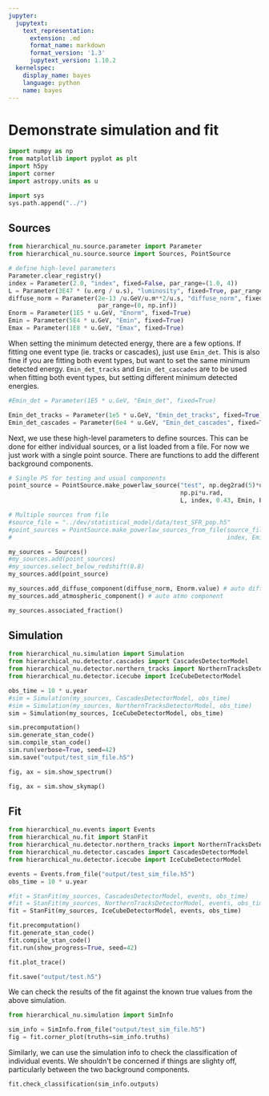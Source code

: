 ```yaml
---
jupyter:
  jupytext:
    text_representation:
      extension: .md
      format_name: markdown
      format_version: '1.3'
      jupytext_version: 1.10.2
  kernelspec:
    display_name: bayes
    language: python
    name: bayes
---
```


# Demonstrate simulation and fit

```python
import numpy as np
from matplotlib import pyplot as plt
import h5py
import corner
import astropy.units as u
```

```python
import sys
sys.path.append("../")
```

## Sources

```python
from hierarchical_nu.source.parameter import Parameter
from hierarchical_nu.source.source import Sources, PointSource
```

```python
# define high-level parameters
Parameter.clear_registry()
index = Parameter(2.0, "index", fixed=False, par_range=(1.0, 4))
L = Parameter(3E47 * (u.erg / u.s), "luminosity", fixed=True, par_range=(0, 1E60))
diffuse_norm = Parameter(2e-13 /u.GeV/u.m**2/u.s, "diffuse_norm", fixed=True, 
                         par_range=(0, np.inf))
Enorm = Parameter(1E5 * u.GeV, "Enorm", fixed=True)
Emin = Parameter(5E4 * u.GeV, "Emin", fixed=True)
Emax = Parameter(1E8 * u.GeV, "Emax", fixed=True)
```

When setting the minimum detected energy, there are a few options. If fitting one event type (ie. tracks or cascades), just use `Emin_det`. This is also fine if you are fitting both event types, but want to set the same minimum detected energy. `Emin_det_tracks` and `Emin_det_cascades` are to be used when fitting both event types, but setting different minimum detected energies. 


```python
#Emin_det = Parameter(1E5 * u.GeV, "Emin_det", fixed=True)

Emin_det_tracks = Parameter(1e5 * u.GeV, "Emin_det_tracks", fixed=True)
Emin_det_cascades = Parameter(6e4 * u.GeV, "Emin_det_cascades", fixed=True)
```

Next, we use these high-level parameters to define sources. This can be done for either individual sources, or a list loaded from a file. For now we just work with a single point source. There are functions to add the different background components.

```python
# Single PS for testing and usual components
point_source = PointSource.make_powerlaw_source("test", np.deg2rad(5)*u.rad,
                                                np.pi*u.rad, 
                                                L, index, 0.43, Emin, Emax)

# Multiple sources from file
#source_file = "../dev/statistical_model/data/test_SFR_pop.h5"
#point_sources = PointSource.make_powerlaw_sources_from_file(source_file, L, 
#                                                            index, Emin, Emax)

my_sources = Sources()
#my_sources.add(point_sources)
#my_sources.select_below_redshift(0.8)
my_sources.add(point_source)

my_sources.add_diffuse_component(diffuse_norm, Enorm.value) # auto diffuse component 
my_sources.add_atmospheric_component() # auto atmo component
```

```python
my_sources.associated_fraction()
```

## Simulation

```python
from hierarchical_nu.simulation import Simulation
from hierarchical_nu.detector.cascades import CascadesDetectorModel 
from hierarchical_nu.detector.northern_tracks import NorthernTracksDetectorModel
from hierarchical_nu.detector.icecube import IceCubeDetectorModel
```

```python
obs_time = 10 * u.year
#sim = Simulation(my_sources, CascadesDetectorModel, obs_time)
#sim = Simulation(my_sources, NorthernTracksDetectorModel, obs_time)
sim = Simulation(my_sources, IceCubeDetectorModel, obs_time)
```

```python
sim.precomputation()
sim.generate_stan_code()
sim.compile_stan_code()
sim.run(verbose=True, seed=42)
sim.save("output/test_sim_file.h5")
```

```python
fig, ax = sim.show_spectrum()
```

```python
fig, ax = sim.show_skymap()
```

## Fit 

```python
from hierarchical_nu.events import Events
from hierarchical_nu.fit import StanFit
from hierarchical_nu.detector.northern_tracks import NorthernTracksDetectorModel
from hierarchical_nu.detector.cascades import CascadesDetectorModel
from hierarchical_nu.detector.icecube import IceCubeDetectorModel
```

```python
events = Events.from_file("output/test_sim_file.h5")
obs_time = 10 * u.year
```

```python
#fit = StanFit(my_sources, CascadesDetectorModel, events, obs_time)
#fit = StanFit(my_sources, NorthernTracksDetectorModel, events, obs_time)
fit = StanFit(my_sources, IceCubeDetectorModel, events, obs_time)
```

```python
fit.precomputation()
fit.generate_stan_code()
fit.compile_stan_code()
fit.run(show_progress=True, seed=42)
```

```python
fit.plot_trace()
```

```python
fit.save("output/test.h5")
```

We can check the results of the fit against the known true values from the above simulation.

```python
from hierarchical_nu.simulation import SimInfo
```

```python
sim_info = SimInfo.from_file("output/test_sim_file.h5")
fig = fit.corner_plot(truths=sim_info.truths)
```

Similarly, we can use the simulation info to check the classification of individual events. We shouldn't be concerned if things are slighty off, particularly between the two background components. 

```python
fit.check_classification(sim_info.outputs)
```

```python

```
